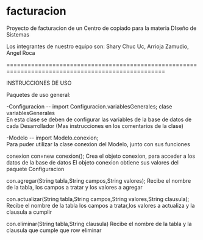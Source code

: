 facturacion
===========

Proyecto de facturacion de un Centro de copiado para la materia DIseño de Sistemas

Los integrantes de nuestro equipo son:
Shary Chuc Uc, Arrioja Zamudio, Angel Roca

===================================================================================================

INSTRUCCIONES DE USO

Paquetes de uso general:

-Configuracion --
import Configuracion.variablesGenerales;
clase variablesGenerales    
En esta clase se deben de configurar las variables de la base de datos
de cada Desarrollador (Mas instrucciones en los comentarios de la clase)


-Modelo --
import Modelo.conexion;       
Para puder utilizar la clase conexion del Modelo, junto con sus funciones
  
  
  conexion con=new conexion();
  Crea el objeto conexion, para acceder a los datos de la base de datos
  El objeto conexion obtiene sus valores del paquete Configuracion  
  
  
  con.agregar(String tabla,String campos,String valores); 
  Recibe el nombre de la tabla, los campos a tratar y los valores a agregar
  
  
  con.actualizar(String tabla,String campos,String valores,String clausula); 
  Recibe el nombre de la tabla los campos a tratar,los valores a actualiza 
  y la clausula a cumplir


  con.eliminar(String tabla,String clausula)
  Recibe el nombre de la tabla y la clausula que cumple que row eliminar
    
